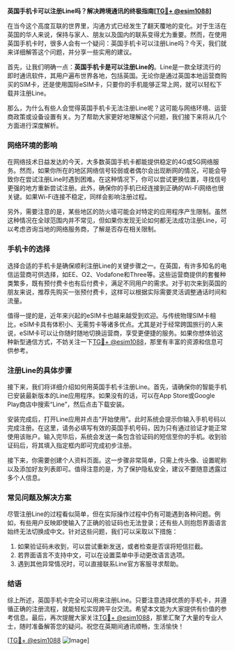 **英国手机卡可以注册Line吗？解决跨境通讯的终极指南[[TG💪+ @esim1088](https://t.me/s/esim1088)]**

在当今这个高度互联的世界里，沟通方式已经发生了翻天覆地的变化。对于生活在英国的华人来说，保持与家人、朋友以及国内的联系变得尤为重要。然而，在使用英国手机卡时，很多人会有一个疑问：英国手机卡可以注册Line吗？今天，我们就来详细解答这个问题，并分享一些实用的建议。

首先，让我们明确一点：**英国手机卡是可以注册Line的**。Line是一款全球流行的即时通讯软件，其用户遍布世界各地，包括英国。无论你是通过英国本地运营商购买的SIM卡，还是使用国际eSIM卡，只要你的手机能够正常上网，就可以轻松下载并注册Line。

那么，为什么有些人会觉得英国手机卡无法注册Line呢？这可能与网络环境、运营商政策或设备设置有关。为了帮助大家更好地理解这个问题，我们接下来将从几个方面进行深度解析。

### 网络环境的影响

在网络技术日益发达的今天，大多数英国手机卡都能提供稳定的4G或5G网络服务。然而，如果你所在的地区网络信号较弱或者偶尔会出现断网的情况，可能会导致你在尝试注册Line时遇到困难。在这种情况下，你可以尝试更换位置，寻找信号更强的地方重新尝试注册。此外，确保你的手机已经连接到正确的Wi-Fi网络也很关键。如果Wi-Fi连接不稳定，同样会影响注册过程。

另外，需要注意的是，某些地区的防火墙可能会对特定的应用程序产生限制。虽然这种情况在全球范围内并不常见，但如果你发现无论如何都无法成功注册Line，可以考虑咨询当地的网络服务商，了解是否存在相关限制。

### 手机卡的选择

选择合适的手机卡是确保顺利注册Line的关键步骤之一。在英国，有许多知名的电信运营商可供选择，如EE、O2、Vodafone和Three等。这些运营商提供的套餐种类繁多，既有预付费卡也有后付费卡，满足不同用户的需求。对于初次来到英国的朋友来说，推荐先购买一张预付费卡，这样可以根据实际需要灵活调整通话时间和流量。

值得一提的是，近年来兴起的eSIM卡也越来越受到欢迎。与传统物理SIM卡相比，eSIM卡具有体积小、无需剪卡等诸多优点。尤其是对于经常跨国旅行的人来说，eSIM卡可以让你随时随地切换运营商，享受更便捷的服务。如果你想体验这种新型通信方式，不妨关注一下[TG💪+ @esim1088](https://t.me/s/esim1088)，那里有丰富的资源和信息可供参考。

### 注册Line的具体步骤

接下来，我们将详细介绍如何用英国手机卡注册Line。首先，请确保你的智能手机已安装最新版本的Line应用程序。如果没有的话，可以在App Store或Google Play商店中搜索“Line”，然后点击下载安装。

安装完成后，打开Line应用并点击“开始使用”。此时系统会提示你输入手机号码以完成注册。在这里，请务必填写有效的英国手机号码，因为只有通过验证才能正常使用该账户。输入完毕后，系统会发送一条包含验证码的短信至你的手机。收到验证码后，将其填入指定框内即可完成初步注册。

接下来，你需要创建个人资料页面。这一步骤非常简单，只需上传头像、设置昵称以及添加好友列表即可。值得注意的是，为了保护隐私安全，建议不要随意透露过多个人信息。

### 常见问题及解决方案

尽管注册Line的过程看似简单，但在实际操作过程中仍有可能遇到各种问题。例如，有些用户反映即使输入了正确的验证码也无法登录；还有些人则抱怨界面语言始终无法切换成中文。针对这些问题，我们可以采取以下措施：

1. 如果验证码未收到，可以尝试重新发送，或者检查是否误将短信拦截。
2. 若界面语言不支持中文，可以在设置菜单中手动更改语言选项。
3. 遇到其他异常情况时，可以直接联系Line官方客服寻求帮助。

### 结语

综上所述，英国手机卡完全可以用来注册Line。只要注意选择优质的手机卡，并遵循正确的注册流程，就能轻松实现跨平台交流。希望本文能为大家提供有价值的参考信息。最后，再次提醒大家关注[TG💪+ @esim1088](https://t.me/s/esim1088)，那里汇聚了大量的专业人士，随时准备解答您的疑问。祝您在英期间通讯顺畅，生活愉快！

[[TG💪+ @esim1088](https://t.me/s/esim1088) ![Image](https://i.postimg.cc/4NQfJmqS/Snipaste-2025-05-13-00-14-12.png)]